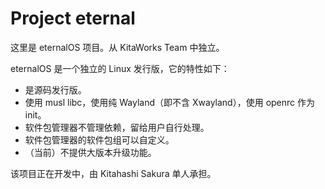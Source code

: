 # Project eternal  

这里是 eternalOS 项目。从 KitaWorks Team 中独立。  

eternalOS 是一个独立的 Linux 发行版，它的特性如下：  
  - 是源码发行版。  
  - 使用 musl libc，使用纯 Wayland（即不含 Xwayland），使用 openrc 作为 init。  
  - 软件包管理器不管理依赖，留给用户自行处理。
  - 软件包管理器的软件包组可以自定义。
  - （当前）不提供大版本升级功能。

该项目正在开发中，由 Kitahashi Sakura 单人承担。  
